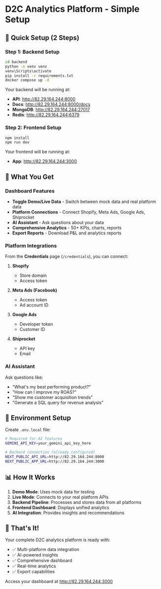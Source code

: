 # D2C Analytics Platform - Simple Setup

## 🚀 Quick Setup (2 Steps)

### Step 1: Backend Setup
```bash
cd backend
python -m venv venv
venv\Scripts\activate
pip install -r requirements.txt
docker compose up -d
```

Your backend will be running at:
- **API**: http://82.29.164.244:8000
- **Docs**: http://82.29.164.244:8000/docs
- **MongoDB**: http://82.29.164.244:27017
- **Redis**: http://82.29.164.244:6379

### Step 2: Frontend Setup
```bash
npm install
npm run dev
```

Your frontend will be running at:
- **App**: http://82.29.164.244:3000

## 🎯 What You Get

### Dashboard Features
- **Toggle Demo/Live Data** - Switch between mock data and real platform data
- **Platform Connections** - Connect Shopify, Meta Ads, Google Ads, Shiprocket
- **AI Assistant** - Ask questions about your data
- **Comprehensive Analytics** - 50+ KPIs, charts, reports
- **Export Reports** - Download P&L and analytics reports

### Platform Integrations
From the **Credentials** page (`/credentials`), you can connect:

1. **Shopify**
   - Store domain
   - Access token

2. **Meta Ads (Facebook)**
   - Access token
   - Ad account ID

3. **Google Ads**
   - Developer token
   - Customer ID

4. **Shiprocket**
   - API key
   - Email

### AI Assistant
Ask questions like:
- "What's my best performing product?"
- "How can I improve my ROAS?"
- "Show me customer acquisition trends"
- "Generate a SQL query for revenue analysis"

## 🔧 Environment Setup

Create `.env.local` file:
```bash
# Required for AI features
GEMINI_API_KEY=your_gemini_api_key_here

# Backend connection (already configured)
NEXT_PUBLIC_API_URL=http://82.29.164.244:8000
NEXT_PUBLIC_APP_URL=http://82.29.164.244:3000
```

## 📊 How It Works

1. **Demo Mode**: Uses mock data for testing
2. **Live Mode**: Connects to your real platform APIs
3. **Backend Pipeline**: Processes and stores data from all platforms
4. **Frontend Dashboard**: Displays unified analytics
5. **AI Integration**: Provides insights and recommendations

## 🎉 That's It!

Your complete D2C analytics platform is ready with:
- ✅ Multi-platform data integration
- ✅ AI-powered insights
- ✅ Comprehensive dashboard
- ✅ Real-time analytics
- ✅ Export capabilities

Access your dashboard at http://82.29.164.244:3000